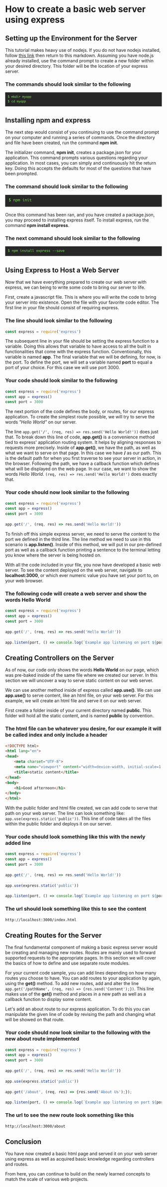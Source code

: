 # How to create a basic web server using express

## Setting up the Environment for the Server

This tutorial makes heavy use of nodejs. If you do not have nodejs installed, follow [this link](https://nodejs.org/en/download/) then return to this markdown. Assuming you have node.js already installed, use the command prompt to create a new folder within your desired directory. This folder will be the location of your express server.

### The commands should look similar to the following

![Command Prompt](images/setup.png?raw=true "Command Prompt")

## Installing npm and express

The next step would consist of you continuing to use the command prompt on your computer and running a series of commands. Once the directory and file have been created, run the command **npm init**.

The initializer command, **npm init**, creates a package.json for your application. This command prompts various questions regarding your application. In most cases, you can simply and continuously hit the return key. Doing this accepts the defaults for most of the questions that have been prompted.

### The command should look similar to the following

![npm init](images/npm_init.png?raw=true "npm init")

Once this command has been ran, and you have created a package.json, you may proceed to installing express itself. To install express, run the command **npm install express**.

### The next command should look similar to the following

![npm install express](images/npm_install_express.png?raw=true "npm init")

## Using Express to Host a Web Server

Now that we have everything prepared to create our web server with express, we can being to write some code to bring our server to life.

First, create a javascript file. This is where you will write the code to bring your server into existence. Open the file with your favorite code editor. The first line in your file should consist of requiring express.

### The line should look similar to the following

```javascript
const express = require('express')
```

The subsequent line in your file should be setting the express function to a variable. Doing this allows that variable to have access to all the built in functionalities that come with the express function. Conventionally, this variable is named **app**. The final variable that we will be defining, for now, is the port. To define the port, we will set a variable named **port** to equal a port of your choice. For this case we will use port 3000.

### Your code should look similar to the following

```javascript
const express = require('express')
const app = express()
const port = 3000
```

The next portion of the code defines the body, or routes, for our express application. To create the simplest route possible, we will try to serve the words *"Hello World"* on our server.

The line `app.get('/', (req, res) => res.send('Hello World!'))` does just that. To break down this line of code, **app.get()** is a convenience method tied to express' application routing system. It helps by aligning responses to requests more precisely. Inside of **app.get()**, we have the path, as well as what we want to serve on that page. In this case we have **/** as our path. This is the default path for when you first traverse to see your server in action, in the browser. Following the path, we have a callback function which defines what will be displayed on the web page. In our case, we want to show the words *Hello World*. `(req, res) => res.send('Hello World!')` does exactly that.

### Your code should now look similar to the following

```javascript
const express = require('express')
const app = express()
const port = 3000

app.get('/', (req, res) => res.send('Hello World!'))
```

To finish off this simple express server, we need to serve the content to the port we defined in the third line. The line method we need to use in this scenario is **app.listen()**. Inside of this method, we will put in our pre-defined port as well as a callback function printing a sentence to the terminal letting you know where the server is being hosted on.

With all the code included in your file, you now have developed a basic web server. To see the content deployed on the web server, navigate to **localhost:3000**, or which ever numeric value you have set your port to, on your web browser.

### The following code will create a web server and show the words **Hello World**

```javascript
const express = require('express')
const app = express()
const port = 3000

app.get('/', (req, res) => res.send('Hello World!'))

app.listen(port, () => console.log(`Example app listening on port ${port}!`))
```

## Creating Controllers on the Server

As of now, our code only shows the words **Hello World** on our page, which was pre-baked inside of the same file where we created our server. In this section we will uncover a way to serve static content on our web server.

We can use another method inside of express called **app.use()**. We can use **app.use()** to serve content, like an html file, on your web server. For this example, we will create an html file and serve it on our web server.

First create a folder inside of your current directory named **public**. This folder will hold all the static content, and is named **public** by convention. 

### The html file can be whatever you desire, for our example it will be called index and only include a header

```html
<!DOCTYPE html>
<html lang="en">
<head>
    <meta charset="UTF-8">
    <meta name="viewport" content="width=device-width, initial-scale=1.0">
    <title>static content</title>
</head>
<body>
    <h1>Good afternoon</h1>
</body>
</html>
```

With the public folder and html file created, we can add code to serve that path on your web server. The line can look something like: `app.use(express.static('public'))`. This line of code takes all the files within the public folder and deploys it on our server.

### Your code should look something like this with the newly added line

```javascript
const express = require('express')
const app = express()
const port = 3000

app.get('/', (req, res) => res.send('Hello World!'))

app.use(express.static('public'))

app.listen(port, () => console.log(`Example app listening on port ${port}!`))
```

### The url should look something like this to see the content

```txt
http://localhost:3000/index.html
```

## Creating Routes for the Server

The final fundamental component of making a basic express server would be creating and managing new routes. Routes are mainly used to forward supported requests to the appropriate pages. In this section we will cover the basics of how to define and use separate route modules.

For your current code sample, you can add lines depending on how many routes you choose to have. You can add routes to your application by again, using the **get()** method. To add new routes, add and alter the line `app.get('/pathName', (req, res) => {res.send('Content');})`. This line makes use of the **get()** method and places in a new path as well as a callback function to display some content.

Let's add an about route to our express application. To do this you can manipulate the given line of code by revising the path and changing what will be showed on that route.

### Your code should now look similar to the following with the new about route implemented

```javascript
const express = require('express')
const app = express()
const port = 3000

app.get('/', (req, res) => res.send('Hello World!'))

app.use(express.static('public'))

app.get('/about', (req, res) => {res.send('About Us');});

app.listen(port, () => console.log(`Example app listening on port ${port}!`))
```

### The url to see the new route look something like this

```txt
http://localhost:3000/about
```

## Conclusion

You have now created a basic html page and served it on your web server using express as well as acquired basic knowledge regarding controllers and routes.

From here, you can continue to build on the newly learned concepts to match the scale of various web projects.
